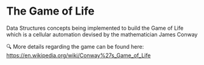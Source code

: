 # The Game of Life
Data Structures concepts being implemented to build the Game of Life which is a cellular automation devised by the mathematician James Conway

 :mag: More details regarding the game can be found here: https://en.wikipedia.org/wiki/Conway%27s_Game_of_Life
